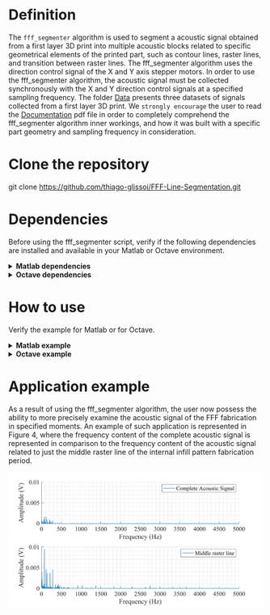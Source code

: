 # Definition
The `fff_segmenter` algorithm is used to segment a acoustic signal obtained from a first layer 3D print into multiple acoustic blocks related to specific geometrical elements of the printed part, such as contour lines, raster lines, and transition between raster lines. The fff_segmenter algorithm uses the direction control signal of the X and Y axis stepper motors. In order to use the fff_segmenter algorithm, the acoustic signal must be collected synchronously with the X and Y direction control signals at a specified sampling frequency. The folder [Data](Data/) presents three datasets of signals collected from a first layer 3D print. 
We `strongly encourage` the user to read the [Documentation](Documentation.pdf) pdf file in order to completely comprehend the fff_segmenter algorithm inner workings, and how it was built with a specific part geometry and sampling frequency in consideration.

# Clone the repository
git clone https://github.com/thiago-glissoi/FFF-Line-Segmentation.git

# Dependencies
Before using the fff_segmenter script, verify if the following dependencies are installed and available in your Matlab or Octave environment.

</details>
<details>
  <summary><strong>Matlab dependencies</strong></summary>

 -> [Signal Processing Toolbox](https://www.mathworks.com/products/signal.html)
  </details>

  </details>
<details>
  <summary><strong>Octave dependencies</strong></summary>

 -> [Signal Package](https://octave.sourceforge.io/signal/)

 -> [Control Package](https://octave.sourceforge.io/control/)
  </details>

# How to use
Verify the example for Matlab or for Octave.

</details>
<details>
  <summary><strong>Matlab example</strong></summary>

Make sure that the listed [Dependencies](#Dependencies) are installed and loaded into Matlab.

Run the `fff_segmenter` script by typing directly into the command window followed by the press of the Enter on the keyboard, or by clicking in the run button of the Matlab text editor.

```Matlab
fff_segmenter
```
After running the fff_segmenter algorithm, the user will be provided with the graphical interface displayed below.

<img src="Example/Matlab%20Input%20GUI.png" alt="Figure 1 - Input interface" width="420">

For the purpose of this example, the `Select data` button will be used to load the `Test1.mat` file from the `Data` folder. The `Select data` button will open a file explorer window, where the user can navigate to the `Data` folder and select the `Test1.mat` file. The rest of the input fields will be filled with the values in regard to the `Test1.mat` dataset, with default values for the `Segmentation mode` and `Unit` segmentation options, and with all of the available outputs toggled to `Yes`.

<img src="Example/Matlab%20Input%20GUI%20filled.png" alt="Figure 2 - Input interface filled with values" width="420">


When the user toggle to `On` the `Run the segmentation` button, the graphical input interface will be closed and the fff_segmentation algorithm will run with the defined parameters. 

As a result of running the fff_segmentation algorithm with default parameters, two new files were generated in the ```Segmentation results``` folder, which was created in the Matlab's current path. The first, named `Points segmentation results Acoustic_signal`, holds the results of the segmentation in the `Points` segmentation choice, saved in table format. The output data file name follows a definition that is based on the `Segmentation mode` choice, in this case `Points`, and the identification of the sensor signal in the dataset, in this case `Acoustic_signal`.   
The figure below demonstrate the contents of the [Points segmentation results Acoustic_signal](<Segmentation results/Points segmentation results Acoustic_signal.mat>) in the Matlab workspace. 

<img src="Example/Matlab%Segmentation%20index%20mode%20workspace.png" alt="Figure 3 - Points segmentation results in the workspace" width="420">

Opening each table in Matlab, it is possible to observe that the point segmentation mode generates three columns for each geometric feature, and two columns for the pattern's separation. In regard to the geometric features tables, the first column is the ```Duration``` of the feature fabrication, the second column is the first instant index, identified as ```StartPoint```, of the feature fabrication, and the third column is the ```EndPoint``` of the feature fabrication in the default number of samples mode.

![Figure 4 - Points segmentation results](Example/Matlab%Segmentation%20index%20mode%20results.png)

The second file, named `Segmentation results Acoustic_signal`, is the automatically saved figure with the predetermined resolution and formatting. The image obtained for this example is represented in the figure below.

![Figure 5 - Saved figure](Example/Matlab%Segmentation%20results%20'Test1'.png)

</details>

<details>
  <summary><strong>Octave example</strong></summary>

Make sure that the listed [Dependencies](#Dependencies) are installed and loaded into Octave.

Run the `fff_segmenter` script by typing directly into the command window followed by the press of the Enter on the keyboard, or by clicking in the run button of the Octave text editor.

```Octave
fff_segmenter
```
After running the fff_segmenter algorithm, a open a file explorer window. The user must navigate to, find, and select the .mat data file that holds the acoustic signal and the X and Y direction control signals.
For the purpose of this example, the user can navigate to the `Data` folder and select the `Test1.mat` file.


<img src="Example/Octave%20file%20navigation.png" alt="Figure 6 - Octave file selection" width="420">

After selecting the data file, the user will be provided with the graphical interface displayed below. The filled values in the input fields are the default values for the `Segmentation mode` and `Unit` segmentation options, and with all of the available outputs toggled to `No`.

<img src="Example/Octave%20Input%20GUI.png" alt="Figure 7 - Octave input GUI" width="420">

The user will fill the fields with the values in regard to the `Test1.mat` dataset, with default values for the `Segmentation mode` and `Unit` segmentation options, and with all of the available outputs toggled to `Yes`.

<img src="Example/Octave%20Input%20GUI%20filled.png" alt="Figure 8 - Octave input GUI filled" width="420">

When the the user press `Enter` on the keyboard, the graphical input interface will be closed and the fff_segmentation algorithm will run with the defined parameters. 

As a result of running the fff_segmentation algorithm with default parameters, two new files were generated in the ```Segmentation results``` folder, which was created in the Octave's current path. The first, named `Points segmentation results Acoustic_signal`, holds the results of the segmentation in the `Points` segmentation choice, saved in struct format. The output data file name follows a definition that is based on the `Segmentation mode` choice, in this case `Points`, and the identification of the sensor signal in the dataset, in this case `Acoustic_signal`.   
The figure below demonstrate the contents of the `Points segmentation results Acoustic_signal` in the Octave workspace. 

<img src="Example/Octave%20Segmentation%20index%20mode%20workspace.png" alt="Figure 9 - Points segmentation results in the workspace" width="420">

Opening each struct in Matlab, it is possible to observe that the point segmentation mode generates three columns for each geometric feature, and two columns for the pattern's separation. In regard to the geometric features tables, the first column is the ```Duration``` of the feature fabrication, the second column is the first instant index, identified as ```StartPoint```, of the feature fabrication, and the third column is the ```EndPoint``` of the feature fabrication in the default number of samples mode.

![Figure 10 - Points segmentation results](Example/Octave%20Segmentation%20index%20mode%20results.png)

The second file, named `Segmentation results Acoustic_signal`, is the automatically saved figure with the predetermined resolution and formatting. The image obtained for this example is represented in the figure below.

![Figure 11 - Saved figure](Example/Octave%Segmentation%20results%20'Test1'.png)


</details>


# Application example
As a result of using the fff_segmenter algorithm, the user now possess the ability to more precisely examine the acoustic signal of the FFF fabrication in specified moments. An example of such application is represented in Figure 4, where the frequency content of the complete acoustic signal is represented in comparison to the frequency content of the acoustic signal related to just the middle raster line of the internal infill pattern fabrication period. 

![Figure 12 - Application example](Example/Application%20example.tiff)